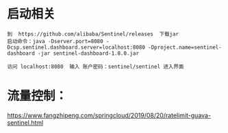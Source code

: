 # 启动相关
```
到  https://github.com/alibaba/Sentinel/releases  下载jar
启动命令：java -Dserver.port=8080 -Dcsp.sentinel.dashboard.server=localhost:8080 -Dproject.name=sentinel-dashboard -jar sentinel-dashboard-1.8.0.jar

访问 localhost:8080  输入 账户密码：sentinel/sentinel 进入界面

```

# 流量控制：
https://www.fangzhipeng.com/springcloud/2019/08/20/ratelimit-guava-sentinel.html

